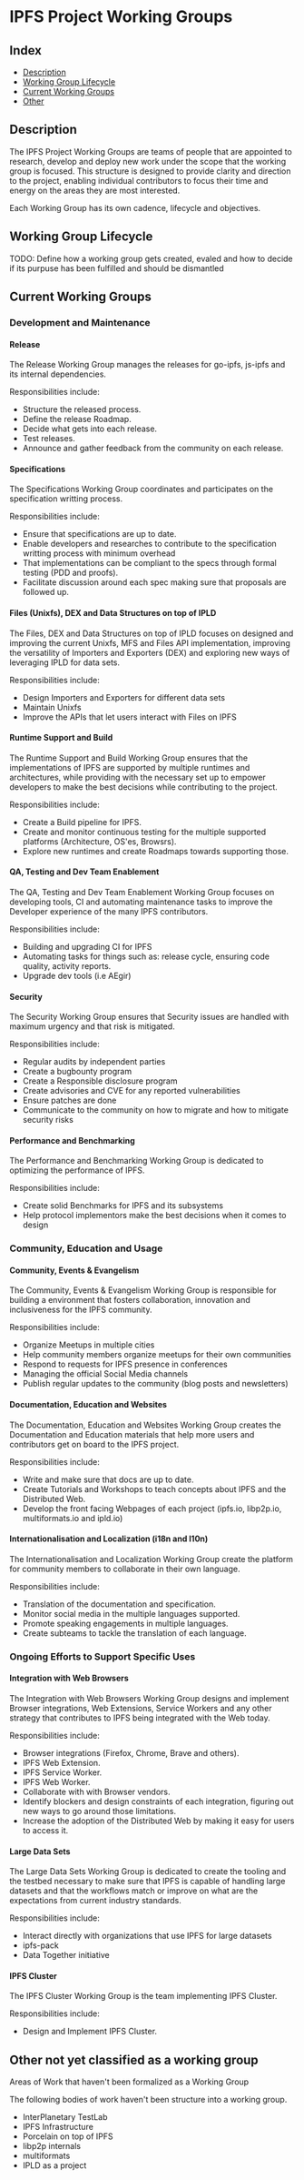 # IPFS Project Working Groups

## Index

- [Description](#description)
- [Working Group Lifecycle](#working-group-lifecycle)
- [Current Working Groups](#current-working-groups)
- [Other](#other)

## Description

The IPFS Project Working Groups are teams of people that are appointed to research, develop and deploy new work under the scope that the working group is focused. This structure is designed to provide clarity and direction to the project, enabling individual contributors to focus their time and energy on the areas they are most interested.

Each Working Group has its own cadence, lifecycle and objectives.

## Working Group Lifecycle

TODO: Define how a working group gets created, evaled and how to decide if its purpuse has been fulfilled and should be dismantled

## Current Working Groups

### Development and Maintenance

#### Release

The Release Working Group manages the releases for go-ipfs, js-ipfs and its internal dependencies.

Responsibilities include:

- Structure the released process.
- Define the release Roadmap.
- Decide what gets into each release.
- Test releases.
- Announce and gather feedback from the community on each release.

#### Specifications

The Specifications Working Group coordinates and participates on the specification writting process.

Responsibilities include:

- Ensure that specifications are up to date.
- Enable developers and researches to contribute to the specification writting process with minimum overhead
- That implementations can be compliant to the specs through formal testing (PDD and proofs).
- Facilitate discussion around each spec making sure that proposals are followed up.

#### Files (Unixfs), DEX and Data Structures on top of IPLD

The Files, DEX and Data Structures on top of IPLD focuses on designed and improving the current Unixfs, MFS and Files API implementation, improving the versatility of Importers and Exporters (DEX) and exploring new ways of leveraging IPLD for data sets.

Responsibilities include:

- Design Importers and Exporters for different data sets
- Maintain Unixfs
- Improve the APIs that let users interact with Files on IPFS

#### Runtime Support and Build

The Runtime Support and Build Working Group ensures that the implementations of IPFS are supported by multiple runtimes and architectures, while providing with the necessary set up to empower developers to make the best decisions while contributing to the project.

Responsibilities include:

- Create a Build pipeline for IPFS.
- Create and monitor continuous testing for the multiple supported platforms (Architecture, OS'es, Browsrs).
- Explore new runtimes and create Roadmaps towards supporting those.

#### QA, Testing and Dev Team Enablement

The QA, Testing and Dev Team Enablement Working Group focuses on developing tools, CI and automating maintenance tasks to improve the Developer experience of the many IPFS contributors.

Responsibilities include:

- Building and upgrading CI for IPFS
- Automating tasks for things such as: release cycle, ensuring code quality, activity reports.
- Upgrade dev tools (i.e AEgir)

#### Security

The Security Working Group ensures that Security issues are handled with maximum urgency and that risk is mitigated.

Responsibilities include:

- Regular audits by independent parties
- Create a bugbounty program
- Create a Responsible disclosure program
- Create advisories and CVE for any reported vulnerabilities
- Ensure patches are done
- Communicate to the community on how to migrate and how to mitigate security risks

#### Performance and Benchmarking

The Performance and Benchmarking Working Group is dedicated to optimizing the performance of IPFS.

Responsibilities include:

- Create solid Benchmarks for IPFS and its subsystems
- Help protocol implementors make the best decisions when it comes to design

### Community, Education and Usage

#### Community, Events & Evangelism

The Community, Events & Evangelism Working Group is responsible for building a environment that fosters collaboration, innovation and inclusiveness for the IPFS community.

Responsibilities include:

- Organize Meetups in multiple cities
- Help community members organize meetups for their own communities
- Respond to requests for IPFS presence in conferences
- Managing the official Social Media channels
- Publish regular updates to the community (blog posts and newsletters)

#### Documentation, Education and Websites

The Documentation, Education and Websites Working Group creates the Documentation and Education materials that help more users and contributors get on board to the IPFS project.

Responsibilities include:

- Write and make sure that docs are up to date.
- Create Tutorials and Workshops to teach concepts about IPFS and the Distributed Web.
- Develop the front facing Webpages of each project (ipfs.io, libp2p.io, multiformats.io and ipld.io)

#### Internationalisation and Localization (i18n and l10n)

The Internationalisation and Localization Working Group create the platform for community members to collaborate in their own language.

Responsibilities include:

- Translation of the documentation and specification.
- Monitor social media in the multiple languages supported.
- Promote speaking engagements in multiple languages.
- Create subteams to tackle the translation of each language.

### Ongoing Efforts to Support Specific Uses

#### Integration with Web Browsers

The Integration with Web Browsers Working Group designs and implement Browser integrations, Web Extensions, Service Workers and any other strategy that contributes to IPFS being integrated with the Web today.

Responsibilities include:

- Browser integrations (Firefox, Chrome, Brave and others).
- IPFS Web Extension.
- IPFS Service Worker.
- IPFS Web Worker.
- Collaborate with with Browser vendors.
- Identify blockers and design constraints of each integration, figuring out new ways to go around those limitations.
- Increase the adoption of the Distributed Web by making it easy for users to access it.

#### Large Data Sets

The Large Data Sets Working Group is dedicated to create the tooling and the testbed necessary to make sure that IPFS is capable of handling large datasets and that the workflows match or improve on what are the expectations from current industry standards.

Responsibilities include:

- Interact directly with organizations that use IPFS for large datasets
- ipfs-pack
- Data Together initiative

#### IPFS Cluster

The IPFS Cluster Working Group is the team implementing IPFS Cluster.

Responsibilities include:

- Design and Implement IPFS Cluster.

## Other not yet classified as a working group

Areas of Work that haven't been formalized as a Working Group

The following bodies of work haven't been structure into a working group.

- InterPlanetary TestLab
- IPFS Infrastructure
- Porcelain on top of IPFS
- libp2p internals
- multiformats
- IPLD as a project

